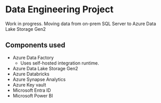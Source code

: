 # Data Engineering Project
Work in progress.
Moving data from on-prem SQL Server to Azure Data Lake Storage Gen2

## Components used

* Azure Data Factory
  * Uses self-hosted integration runtime.
* Azure Data Lake Storage Gen2
* Azure Databricks
* Azure Synapse Analytics
* Azure Key vault
* Microsoft Entra ID
* Microsoft Power BI
